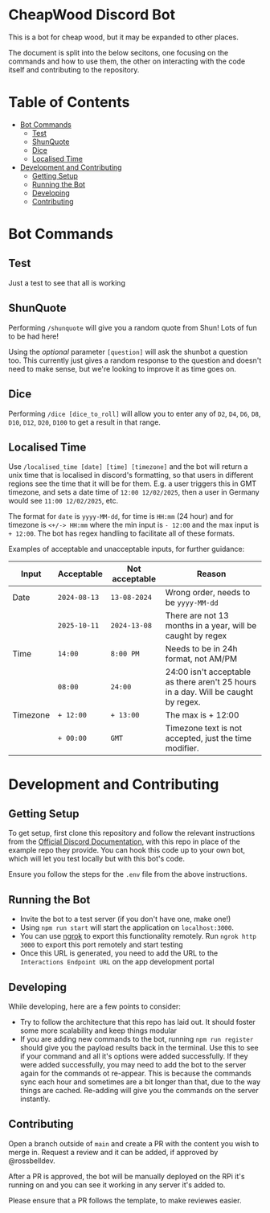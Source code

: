 # CheapWood Discord Bot 
This is a bot for cheap wood, but it may be expanded to other places. 

The document is split into the below secitons, one focusing on the commands and how to use them, the other on interacting with the code itself and contributing to the repository.

# Table of Contents 
- [Bot Commands](#bot-commands)
    - [Test](#test)
    - [ShunQuote](#shunquote)
    - [Dice](#dice)
    - [Localised Time](#localised-time)
- [Development and Contributing](#development-and-contributing)
    - [Getting Setup](#getting-setup)
    - [Running the Bot](#running-the-bot)
    - [Developing](#developing)
    - [Contributing](#contributing)


# Bot Commands 

## Test
Just a test to see that all is working

## ShunQuote
Performing `/shunquote` will give you a random quote from Shun! Lots of fun to be had here!

Using the *optional* parameter `[question]` will ask the shunbot a question too. This currently just gives a random response to the question and doesn't need to make sense, but we're looking to improve it as time goes on. 

## Dice 
Performing `/dice [dice_to_roll]` will allow you to enter any of `D2`, `D4`, `D6`, `D8`, `D10`, `D12`, `D20`, `D100` to get a result in that range. 

## Localised Time
Use `/localised_time [date] [time] [timezone]` and the bot will return a unix time that is localised in discord's formatting, so that users in different regions see the time that it will be for them. E.g. a user triggers this in GMT timezone, and sets a date time of `12:00 12/02/2025`, then a user in Germany would see `11:00 12/02/2025`, etc. 

The format for `date` is `yyyy-MM-dd`, for time is `HH:mm` (24 hour) and for timezone is `<+/-> HH:mm` where the min input is `- 12:00` and the max input is `+ 12:00`. The bot has regex handling to facilitate all of these formats. 

Examples of acceptable and unacceptable inputs, for further guidance: 

| Input     | Acceptable    | Not acceptable    | Reason                                                                                |
|--         | --            | --                | --                                                                                    |   
| Date      | `2024-08-13`  | `13-08-2024`      | Wrong order, needs to be `yyyy-MM-dd`                                                 |
|           | `2025-10-11`  | `2024-13-08`      | There are not 13 months in a year, will be caught by regex                            | 
| Time      | `14:00`       | `8:00 PM`         | Needs to be in 24h format, not AM/PM                                                  |
|           | `08:00`       | `24:00`           | 24:00 isn't acceptable as there aren't 25 hours in a day. Will be caught by regex.    | 
| Timezone  | `+ 12:00`     | `+ 13:00`         | The max is + 12:00                                                                    | 
|           | `+ 00:00`     | `GMT`             | Timezone text is not accepted, just the time modifier.                                |      

# Development and Contributing 

## Getting Setup
To get setup, first clone this repository and follow the relevant instructions from the [Official Discord Documentation](https://discord.com/developers/docs/quick-start/getting-started), with this repo in place of the example repo they provide. You can hook this code up to your own bot, which will let you test locally but with this bot's code.

Ensure you follow the steps for the `.env` file from the above instructions.  

## Running the Bot 
- Invite the bot to a test server (if you don't have one, make one!)
- Using `npm run start` will start the application on `localhost:3000`. 
- You can use [ngrok](https://ngrok.com/) to export this functionality remotely. Run `ngrok http 3000` to export this port remotely and start testing
- Once this URL is generated, you need to add the URL to the `Interactions Endpoint URL` on the app development portal

## Developing
While developing, here are a few points to consider:
- Try to follow the architecture that this repo has laid out. It should foster some more scalability and keep things modular
- If you are adding new commands to the bot, running `npm run register` should give you the payload results back in the terminal. Use this to see if your command and all it's options were added successfully. If they were added successfully, you may need to add the bot to the server again for the commands ot re-appear. This is because the commands sync each hour and sometimes are a bit longer than that, due to the way things are cached. Re-adding will give you the commands on the server instantly.   

## Contributing
Open a branch outside of `main` and create a PR with the content you wish to merge in. Request a review and it can be added, if approved by @rossbelldev.

After a PR is approved, the bot will be manually deployed on the RPi it's running on and you can see it working in any server it's added to. 

Please ensure that a PR follows the template, to make reviewes easier. 